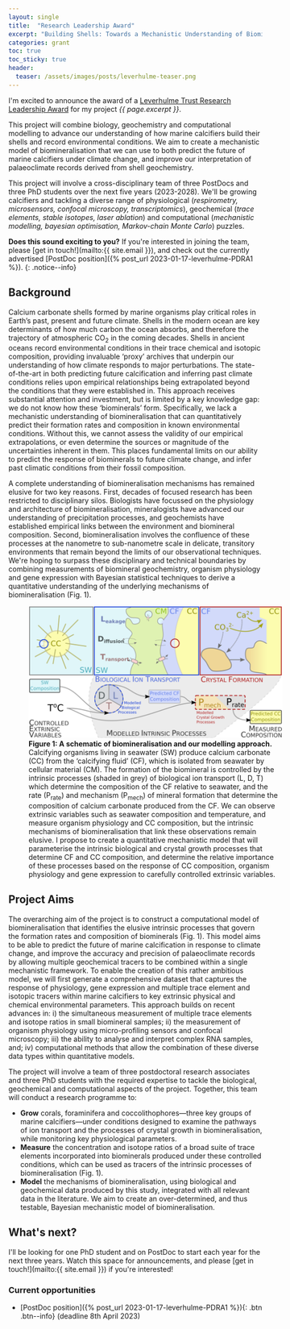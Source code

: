```yaml
---
layout: single
title:  "Research Leadership Award"
excerpt: "Building Shells: Towards a Mechanistic Understanding of Biomineralisation"
categories: grant
toc: true
toc_sticky: true
header:
  teaser: /assets/images/posts/leverhulme-teaser.png
---
```


I'm excited to announce the award of a [Leverhulme Trust Research Leadership Award](https://www.leverhulme.ac.uk/research-leadership-awards) for my project _{{ page.excerpt }}_.

This project will combine biology, geochemistry and computational modelling to advance our understanding of how marine calcifiers build their shells and record environmental conditions.
We aim to create a mechanistic model of biomineralisation that we can use to both predict the future of marine calcifiers under climate change, and improve our interpretation of palaeoclimate records derived from shell geochemistry.

This project will involve a cross-disciplinary team of three PostDocs and three PhD students over the next five years (2023-2028).
We'll be growing calcifiers and tackling a diverse range of physiological (_respirometry, microsensors, confocal microscopy, transcriptomics_), geochemical (_trace elements, stable isotopes, laser ablation_) and computational (_mechanistic modelling, bayesian optimisation, Markov-chain Monte Carlo_) puzzles.

**Does this sound exciting to you?** If you're interested in joining the team, please [get in touch!](mailto:{{ site.email }}), and check out the currently advertised [PostDoc position]({% post_url 2023-01-17-leverhulme-PDRA1 %}).
{: .notice--info}

## Background

Calcium carbonate shells formed by marine organisms play critical roles in Earth’s past, present and future climate. Shells in the modern ocean are key determinants of how much carbon the ocean absorbs, and therefore the trajectory of atmospheric CO<sub>2</sub> in the coming decades. Shells in ancient oceans record environmental conditions in their trace chemical and isotopic composition, providing invaluable ‘proxy’ archives that underpin our understanding of how climate responds to major perturbations. The state-of-the-art in both predicting future calcification and inferring past climate conditions relies upon empirical relationships being extrapolated beyond the conditions that they were established in. This approach receives substantial attention and investment, but is limited by a key knowledge gap: we do not know how these ‘biominerals’ form. Specifically, we lack a mechanistic understanding of biomineralisation that can quantitatively predict their formation rates and composition in known environmental conditions. Without this, we cannot assess the validity of our empirical extrapolations, or even determine the sources or magnitude of the uncertainties inherent in them. This places fundamental limits on our ability to predict the response of biominerals to future climate change, and infer past climatic conditions from their fossil composition.

A complete understanding of biomineralisation mechanisms has remained elusive for two key reasons. First, decades of focused research has been restricted to disciplinary silos. Biologists have focussed on the physiology and architecture of biomineralisation, mineralogists have advanced our understanding of precipitation processes, and geochemists have established empirical links between the environment and biomineral composition. Second, biomineralisation involves the confluence of these processes at the nanometre to sub-nanometre scale in delicate, transitory environments that remain beyond the limits of our observational techniques. We're hoping to surpass these disciplinary and technical boundaries by combining measurements of biomineral geochemistry, organism physiology and gene expression with Bayesian statistical techniques to derive a quantitative understanding of the underlying mechanisms of biomineralisation (Fig. 1).

<figure style="width: 100%" class="align-center">
  <!-- <img src="{{ site.url }}{{ site.baseurl }}/assets/images/bio-Madi-coral.png" alt="Coral close-up"> -->
  <img src="/assets/images/posts/leverhulme-model.png" alt="A schematic of our modelling approach.">
  <figcaption> <strong>Figure 1: A schematic of biomineralisation and our modelling approach.</strong> Calcifying organisms living in seawater (SW) produce calcium carbonate (CC) from the ‘calcifying fluid’ (CF), which is isolated from seawater by cellular material (CM). The formation of the biomineral is controlled by the intrinsic processes (shaded in grey) of biological ion transport (L, D, T) which determine the composition of the CF relative to seawater, and the rate (P<sub>rate</sub>) and mechanism (P<sub>mech</sub>) of mineral formation that determine the composition of calcium carbonate produced from the CF. We can observe extrinsic variables such as seawater composition and temperature, and measure organism physiology and CC composition, but the intrinsic mechanisms of biomineralisation that link these observations remain elusive. I propose to create a quantitative mechanistic model that will parameterise the intrinsic biological and crystal growth processes that determine CF and CC composition, and determine the relative importance of these processes based on the response of CC composition, organism physiology and gene expression to carefully controlled extrinsic variables.</figcaption>
</figure>

## Project Aims

The overarching aim of the project is to construct a computational model of biomineralisation that identifies the elusive intrinsic processes that govern the formation rates and composition of biominerals (Fig. 1). This model aims to be able to predict the future of marine calcification in response to climate change, and improve the accuracy and precision of palaeoclimate records by allowing multiple geochemical tracers to be combined within a single mechanistic framework. To enable the creation of this rather ambitious model, we will first generate a comprehensive dataset that captures the response of physiology, gene expression and multiple trace element and isotopic tracers within marine calcifiers to key extrinsic physical and chemical environmental parameters. This approach builds on recent advances in: i) the simultaneous measurement of multiple trace elements and isotope ratios in small biomineral samples; ii) the measurement of organism physiology using micro-profiling sensors and confocal microscopy; iii) the ability to analyse and interpret complex RNA samples, and; iv) computational methods that allow the combination of these diverse data types within quantitative models.

The project will involve a team of three postdoctoral research associates and three PhD students with the required expertise to tackle the biological, geochemical and computational aspects of the project. Together, this team will conduct a research programme to:

- **Grow** corals, foraminifera and coccolithophores—three key groups of marine calcifiers—under conditions designed to examine the pathways of ion transport and the processes of crystal growth in biomineralisation, while monitoring key physiological parameters.
- **Measure** the concentration and isotope ratios of a broad suite of trace elements incorporated into biominerals produced under these controlled conditions, which can be used as tracers of the intrinsic processes of biomineralisation (Fig. 1).
- **Model** the mechanisms of biomineralisation, using biological and geochemical data produced by this study, integrated with all relevant data in the literature. We aim to create an over-determined, and thus testable, Bayesian mechanistic model of biomineralisation.

## What's next?

I'll be looking for one PhD student and on PostDoc to start each year for the next three years. Watch this space for announcements, and please [get in touch!](mailto:{{ site.email }}) if you're interested!

### Current opportunities

- [PostDoc position]({% post_url 2023-01-17-leverhulme-PDRA1 %}){: .btn .btn--info} (deadline 8th April 2023)
